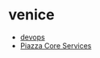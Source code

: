 # venice

- [devops](./docs/devops.md)
- [Piazza Core Services](https://github.com/venicegeo/venice/wiki/PiazzaCoreServices)
